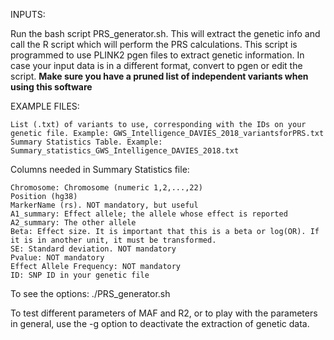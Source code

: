 INPUTS:

Run the bash script PRS_generator.sh. This will extract the genetic info and call the R script which will perform the PRS calculations.
This script is programmed to use PLINK2 pgen files to extract genetic information. In case your input data is in a different format, convert to pgen or edit the script.
**Make sure you have a pruned list of independent variants when using this software**

EXAMPLE FILES:

    List (.txt) of variants to use, corresponding with the IDs on your genetic file. Example: GWS_Intelligence_DAVIES_2018_variantsforPRS.txt
    Summary Statistics Table. Example: Summary_statistics_GWS_Intelligence_DAVIES_2018.txt

Columns needed in Summary Statistics file:

    Chromosome: Chromosome (numeric 1,2,...,22)
    Position (hg38)
    MarkerName (rs). NOT mandatory, but useful
    A1_summary: Effect allele; the allele whose effect is reported
    A2_summary: The other allele
    Beta: Effect size. It is important that this is a beta or log(OR). If it is in another unit, it must be transformed.
    SE: Standard deviation. NOT mandatory
    Pvalue: NOT mandatory
    Effect Allele Frequency: NOT mandatory
    ID: SNP ID in your genetic file

To see the options: ./PRS_generator.sh

To test different parameters of MAF and R2, or to play with the parameters in general, use the -g option to deactivate the extraction of genetic data.
